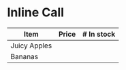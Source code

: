 # Inline Call

Item | Price | # In stock
---|---|---
Juicy Apples | <!-- ocirun node:lts-alpine NODE_DISABLE_COLORS=1 node price.mjs apples --> | *<!-- ocirun node:lts-alpine NODE_DISABLE_COLORS=1 node quantity.mjs apples  -->*
Bananas | *<!-- ocirun node:lts-alpine NODE_DISABLE_COLORS=1 node price.mjs bananas -->* | <!-- ocirun node:lts-alpine NODE_DISABLE_COLORS=1 node quantity.mjs bananas --> |

